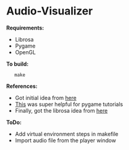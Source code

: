 # Audio-Visualizer
**Requirements:**
- Librosa
- Pygame
- OpenGL

**To build:**

	   make

**References:**
- Got initial idea from [here](https://www.youtube.com/watch?v=ZRKKTyHaSAU)
- [This](https://pythonprogramming.net/opengl-rotating-cube-example-pyopengl-tutorial/) was super helpful for pygame tutorials
- Finally, got the librosa idea from [here](https://medium.com/analytics-vidhya/how-to-create-a-music-visualizer-7fad401f5a69)

**ToDo:**
- Add virtual environment steps in makefile
- Import audio file from the player window
